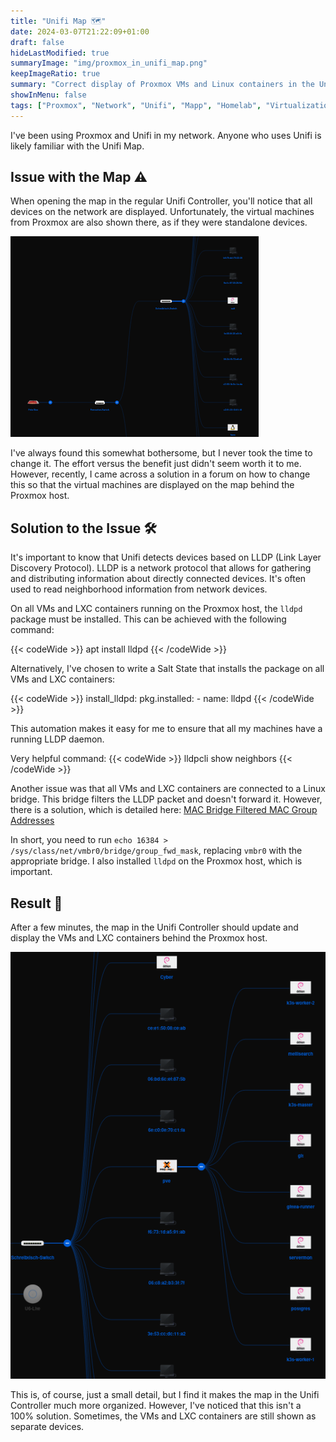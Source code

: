 ```yaml
---
title: "Unifi Map 🗺️"
date: 2024-03-07T21:22:09+01:00
draft: false
hideLastModified: true
summaryImage: "img/proxmox_in_unifi_map.png"
keepImageRatio: true
summary: "Correct display of Proxmox VMs and Linux containers in the Unifi Map."
showInMenu: false
tags: ["Proxmox", "Network", "Unifi", "Mapp", "Homelab", "Virtualization", "LLDP", "Saltstack"]
---
```


I've been using Proxmox and Unifi in my network.
Anyone who uses Unifi is likely familiar with the Unifi Map.

## Issue with the Map ⚠️
When opening the map in the regular Unifi Controller, you'll notice that all devices on the network are displayed.
Unfortunately, the virtual machines from Proxmox are also shown there, as if they were standalone devices.

![VMs appearing as separate devices on the map](img/pve_falsch.png)

I've always found this somewhat bothersome, but I never took the time to change it.
The effort versus the benefit just didn't seem worth it to me.
However, recently, I came across a solution in a forum on how to change this so that the virtual machines are displayed on the map behind the Proxmox host.

## Solution to the Issue 🛠️
It's important to know that Unifi detects devices based on LLDP (Link Layer Discovery Protocol).
LLDP is a network protocol that allows for gathering and distributing information about directly connected devices.
It's often used to read neighborhood information from network devices.

On all VMs and LXC containers running on the Proxmox host, the `lldpd` package must be installed. This can be achieved with the following command:

{{< codeWide >}}
apt install lldpd
{{< /codeWide >}}

Alternatively, I've chosen to write a Salt State that installs the package on all VMs and LXC containers:

{{< codeWide >}}
install_lldpd:
  pkg.installed:
    - name: lldpd
{{< /codeWide >}}

This automation makes it easy for me to ensure that all my machines have a running LLDP daemon.

Very helpful command: 
{{< codeWide >}}
lldpcli show neighbors
{{< /codeWide >}}

Another issue was that all VMs and LXC containers are connected to a Linux bridge. This bridge filters the LLDP packet and doesn't forward it. However, there is a solution, which is detailed here: [MAC Bridge Filtered MAC Group Addresses](https://interestingtraffic.nl/2017/11/21/an-oddly-specific-post-about-group_fwd_mask/)

In short, you need to run `echo 16384 > /sys/class/net/vmbr0/bridge/group_fwd_mask`, replacing `vmbr0` with the appropriate bridge. I also installed `lldpd` on the Proxmox host, which is important.

## Result 🎉
After a few minutes, the map in the Unifi Controller should update and display the VMs and LXC containers behind the Proxmox host.

![VMs behind the Proxmox host](img/pve_richtig.png)

This is, of course, just a small detail, but I find it makes the map in the Unifi Controller much more organized. However, I've noticed that this isn't a 100% solution. Sometimes, the VMs and LXC containers are still shown as separate devices.